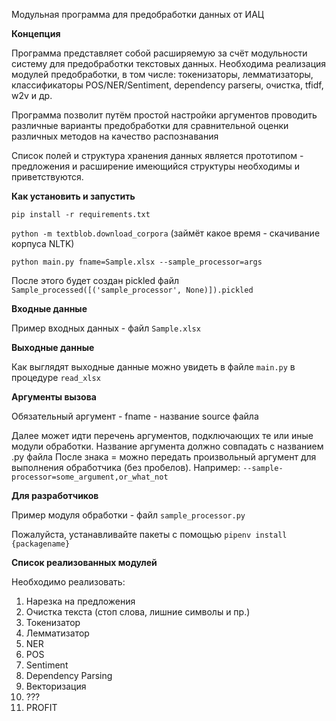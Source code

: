 Модульная программа для предобработки данных от ИАЦ

**Концепция**

Программа представляет собой расширяемую за счёт модульности систему для предобработки текстовых данных.
Необходима реализация модулей предобработки, в том числе: токенизаторы, лемматизаторы, классификаторы POS/NER/Sentiment, dependency parserы, очистка, tfidf, w2v и др.

Программа позволит путём простой настройки аргументов проводить различные варианты предобработки для сравнительной оценки различных методов на качество распознавания

Список полей и структура хранения данных является прототипом - предложения и расширение имеющийся структуры необходимы и приветствуются.

**Как установить и запустить**

`pip install -r requirements.txt`

`python -m textblob.download_corpora` (займёт какое время - скачивание корпуса NLTK)

`python main.py fname=Sample.xlsx --sample_processor=args`

После этого будет создан pickled файл `Sample_processed([('sample_processor', None)]).pickled`

**Входные данные**

Пример входных данных - файл `Sample.xlsx`

**Выходные данные**

Как выглядят выходные данные можно увидеть в файле `main.py` в процедуре `read_xlsx`

**Аргументы вызова**

Обязательный аргумент - fname - название source файла

Далее может идти перечень аргументов, подключающих те или иные модули обработки.
Название аргумента должно совпадать с названием .py файла
После знака = можно передать произвольный аргумент для выполнения обработчика (без пробелов). Например: `--sample-processor=some_argument,or_what_not`

**Для разработчиков**

Пример модуля обработки - файл `sample_processor.py`

Пожалуйста, устанавливайте пакеты с помощью `pipenv install {packagename}`

**Список реализованных модулей**

Необходимо реализовать:
1) Нарезка на предложения
2) Очистка текста (стоп слова, лишние символы и пр.)
3) Токенизатор
4) Лемматизатор
5) NER
6) POS
7) Sentiment
8) Dependency Parsing
9) Векторизация
10) ???
11) PROFIT
